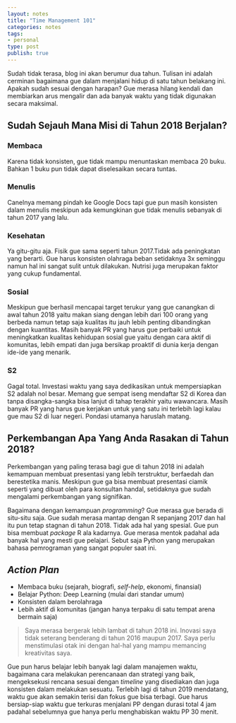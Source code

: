 ```yaml
---
layout: notes
title: "Time Management 101"
categories: notes
tags:
- personal
type: post
publish: true
---
```


Sudah tidak terasa, blog ini akan berumur dua tahun. Tulisan ini adalah cerminan bagaimana gue dalam menjalani hidup di satu tahun belakang ini. Apakah sudah sesuai dengan harapan? Gue merasa hilang kendali dan membiarkan arus mengalir dan ada banyak waktu yang tidak digunakan secara maksimal.

## Sudah Sejauh Mana Misi di Tahun 2018 Berjalan?

### Membaca

Karena tidak konsisten, gue tidak mampu menuntaskan membaca 20 buku. Bahkan 1 buku pun tidak dapat diselesaikan secara tuntas. 

### Menulis

Canelnya memang pindah ke Google Docs tapi gue pun masih konsisten dalam menulis meskipun ada kemungkinan gue tidak menulis sebanyak di tahun 2017 yang lalu.

### Kesehatan

Ya gitu-gitu aja. Fisik gue sama seperti tahun 2017.Tidak ada peningkatan yang berarti. Gue harus konsisten olahraga beban setidaknya 3x seminggu namun hal ini sangat sulit untuk dilakukan. Nutrisi juga merupakan faktor yang cukup fundamental.

### Sosial

Meskipun gue berhasil mencapai target terukur yang gue canangkan di awal tahun 2018 yaitu makan siang dengan lebih dari 100 orang yang berbeda namun tetap saja kualitas itu jauh lebih penting dibandingkan dengan kuantitas. Masih banyak PR yang harus gue perbaiki untuk meningkatkan kualitas kehidupan sosial gue yaitu dengan cara aktif di komunitas, lebih empati dan juga bersikap proaktif di dunia kerja dengan ide-ide yang menarik.

### S2

Gagal total. Investasi waktu yang saya dedikasikan untuk mempersiapkan S2 adalah nol besar. Memang gue sempat iseng mendaftar S2 di Korea dan tanpa disangka-sangka bisa lanjut di tahap terakhir yaitu wawancara. Masih banyak PR yang harus gue kerjakan untuk yang satu ini terlebih lagi kalau gue mau S2 di luar negeri. Pondasi utamanya haruslah matang. 

## Perkembangan Apa Yang Anda Rasakan di Tahun 2018?

Perkembangan yang paling terasa bagi gue di tahun 2018 ini adalah kemampuan membuat presentasi yang lebih terstruktur, berfaedah dan berestetika manis. Meskipun gue ga bisa membuat presentasi ciamik seperti yang dibuat oleh para konsultan handal, setidaknya gue sudah mengalami perkembangan yang signifikan.

Bagaimana dengan kemampuan *programming*? Gue merasa gue berada di situ-situ saja. Gue sudah merasa mantap dengan R sepanjang 2017 dan hal itu pun tetap stagnan di tahun 2018. Tidak ada hal yang spesial. Gue pun bisa membuat *package* R ala kadarnya. Gue merasa mentok padahal ada banyak hal yang mesti gue pelajari. Sebut saja Python yang merupakan bahasa pemrograman yang sangat populer saat ini.

## *Action Plan*

- Membaca buku (sejarah, biografi, *self-help*, ekonomi, finansial)
- Belajar Python: Deep Learning (mulai dari standar umum)
- Konsisten dalam berolahraga
- Lebih aktif di komunitas (jangan hanya terpaku di satu tempat arena bermain saja)

> Saya merasa bergerak lebih lambat di tahun 2018 ini. Inovasi saya tidak seterang benderang di tahun 2016 maupun 2017. Saya perlu menstimulasi otak ini dengan hal-hal yang mampu memancing kreativitas saya.

Gue pun harus belajar lebih banyak lagi dalam manajemen waktu, bagaimana cara melakukan perencanaan dan strategi yang baik, mengeksekusi rencana sesuai dengan *timeline* yang disediakan dan juga konsisten dalam melakukan sesuatu. Terlebih lagi di tahun 2019 mendatang, waktu gue akan semakin terisi dan fokus gue bisa terbagi. Gue harus bersiap-siap waktu gue terkuras menjalani PP dengan durasi total 4 jam padahal sebelumnya gue hanya perlu menghabiskan waktu PP 30 menit.









